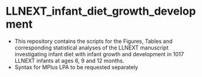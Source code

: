 # LLNEXT_infant_diet_growth_development
* This repository contains the scripts for the Figures, Tables and corresponding statistical analyses of the LLNEXT manuscript investigating infant diet with infant growth and development in 1017 LLNEXT infants at ages 6, 9 and 12 months.
* Syntax for MPlus LPA to be requested separately 
